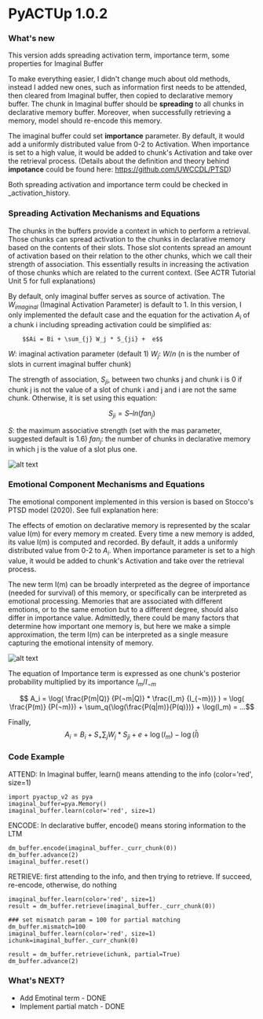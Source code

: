 ﻿# PyACTUp 1.0.2

### What's new
This version adds spreading activation term, importance term, some properties for Imaginal Buffer


To make everything easier, I didn't change much about old methods, instead I added new ones, such as information first needs to be attended, then cleared from Imaginal buffer, then copied to declarative memory buffer. The chunk in Imaginal buffer should be **spreading** to all chunks in declarative memory buffer. Moreover, when successfully retrieving a memory, model should re-encode this memory. 

The imaginal buffer could set **importance** parameter. By default, it would add a uniformly distributed value from 0-2 to Activation. When importance is set to a high value, it would be added to chunk's Activation and take over the retrieval process. (Details about the definition and theory behind **impotance** could be found here: https://github.com/UWCCDL/PTSD) 

Both spreading activation and importance term could be checked in _activation_history.


### Spreading Activation Mechanisms and Equations

The chunks in the buffers provide a context in which to perform a retrieval. Those chunks can spread activation to the chunks in declarative memory based on the contents of their slots. Those slot contents spread an amount of activation based on their relation to the other chunks, which we call their strength of association. This essentially results in increasing the activation of those chunks which are related to the current context. (See ACTR Tutorial Unit 5 for full explanations)

By default, only imaginal buffer serves as source of activation. The $W_{imaginal}$ (Imaginal Activation Parameter) is default to 1. In this version, I only implemented the default case and the equation for the activation $A_i$ of a chunk i including spreading activation could be simplified as:

        $$Ai = Bi + \sum_{j} W_j * S_{ji} +  e$$


$W$: imaginal activation parameter (default 1)
$W_j$: $W/n$ (n is the number of slots in current imaginal buffer chunk)

The strength of association, $S_{ji}$, between two chunks j and chunk i is 0 if chunk j is not the value of a slot of chunk i and j and i are not the same chunk. Otherwise, it is set using this equation:

$$ S_{ji} = S – ln(fan_j) $$

$S$: the maximum associative strength (set with the mas parameter, suggested default is 1.6)
$fan_j$: the number of chunks in declarative memory in which j is the value of a slot plus one.

![alt text](https://lh3.googleusercontent.com/d9JBhD-RpoTNefBu7gnRPL0D3mqhc_MtXXUGTjMulCcUvSIMoQlhU6S-kiN4B8Z4mF_rNGTwrelV4UICcqoe-1LoHnCEwPgQRdeDXIe3GET65aUAvNi6-tv7VTH5qRedVQozWedS "Spreading Activation Example")




### Emotional Component Mechanisms and Equations

The emotional component implemented in this version is based on Stocco's PTSD model (2020). See full explanation here: 

The effects of emotion on declarative memory is represented by the scalar value I(m) for every memory m created. Every time a new memory is added, its value I(m) is computed and recorded. By default, it adds a uniformly distributed value from 0-2 to $A_i$. When importance parameter is set to a high value, it would be added to chunk's Activation and take over the retrieval process.

The new term I(m) can be broadly interpreted as the degree of importance (needed for survival) of this memory, or specifically can be interpreted as emotional processing. Memories that are associated with different emotions, or to the same emotion but to a different degree, should also differ in importance value. Admittedly, there could be many factors that determine how important one memory is, but here we make a simple approximation, the term I(m) can be interpreted as a single measure capturing the emotional intensity of memory.

![alt text](https://lh3.googleusercontent.com/PgI6peikKtHoKhjGSehkbs5xND0XdGzqFV4BHdPvLt_awR-WgwYjvcAghR1zh-BhKYwfqzyzKaFCPfwdYx-IuUkd9jyznaGzHqwak1ll "Importance Term")

The equation of Importance term is expressed as one chunk's posterior probability multiplied by its importance $I_m / I_{¬m}$

$$ A_i = \log( \frac{P(m|Q)} {P(¬m|Q)} *  \frac{I_m} {I_{¬m})} ) = \log( \frac{P(m)} {P(¬m)}) + \sum_q{\log(\frac{P(q|m)}{P(q)})} + \log(I_m) = ...$$

Finally, 
$$ A_i = B_i + S_ +   \sum_{j} W_j*S_{ji} + e + \log(I_m) - \log(\bar{I})$$


### Code Example
ATTEND: In Imaginal buffer, learn() means attending to the info (color='red', size=1)

    import pyactup_v2 as pya
    imaginal_buffer=pya.Memory() 
    imaginal_buffer.learn(color='red', size=1)

ENCODE: In declarative buffer, encode() means storing information to the LTM

    dm_buffer.encode(imaginal_buffer._curr_chunk(0))
    dm_buffer.advance(2)
    imaginal_buffer.reset() 
    

RETRIEVE: first attending to the info, and then trying to retrieve. If succeed, re-encode, otherwise, do nothing 

    imaginal_buffer.learn(color='red', size=1)
    result = dm_buffer.retrieve(imaginal_buffer._curr_chunk(0))
    
    ### set mismatch param = 100 for partial matching
    dm_buffer.mismatch=100
    imaginal_buffer.learn(color='red', size=1)
    ichunk=imaginal_buffer._curr_chunk(0)
    
    result = dm_buffer.retrieve(ichunk, partial=True)
    dm_buffer.advance(2)

### What's NEXT?
- Add Emotinal term - DONE
- Implement partial match - DONE

